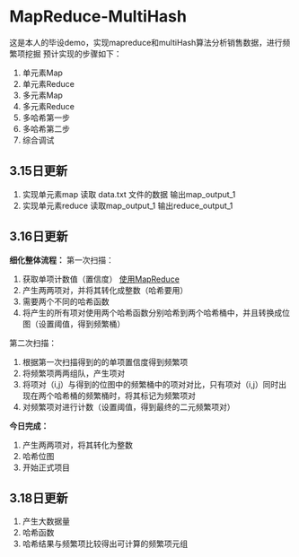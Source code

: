 # MapReduce-MultiHash
这是本人的毕设demo，实现mapreduce和multiHash算法分析销售数据，进行频繁项挖掘
预计实现的步骤如下：
1. 单元素Map
2. 单元素Reduce
3. 多元素Map
4. 多元素Reduce
5. 多哈希第一步
6. 多哈希第二步
7. 综合调试

## 3.15日更新
1. 实现单元素map
    读取 data.txt 文件的数据
    输出map_output_1
2. 实现单元素reduce
    读取map_output_1
    输出reduce_output_1

## 3.16日更新
**细化整体流程：**
第一次扫描：
1. 获取单项计数值（置信度） [使用MapReduce](Map.py+Reduce.py)
2. 产生两两项对，并将其转化成整数（哈希要用）
3. 需要两个不同的哈希函数
4. 将产生的所有项对使用两个哈希函数分别哈希到两个哈希桶中，并且转换成位图（设置阈值，得到频繁桶）

第二次扫描：
1. 根据第一次扫描得到的的单项置信度得到频繁项
2. 将频繁项两两组队，产生项对
3. 将项对（i,j）与得到的位图中的频繁桶中的项对对比，只有项对（i,j）同时出现在两个哈希桶的频繁桶时，将其标记为频繁项对
4. 对频繁项对进行计数（设置阈值，得到最终的二元频繁项对）

**今日完成：**
1. 产生两两项对，将其转化为整数
2. 哈希位图
3. 开始正式项目

## 3.18日更新
1. 产生大数据量
2. 哈希函数
3. 哈希结果与频繁项比较得出可计算的频繁项元组